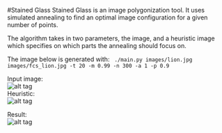 #Stained Glass
Stained Glass is an image polygonization tool. 
It uses simulated annealing to find an optimal image configuration for a given number of points.

The algorithm takes in two parameters, the image, and a heuristic image which specifies on which parts the annealing should focus on.

The image below is generated with: 
<code> ./main.py images/lion.jpg images/fcs_lion.jpg -t 20 -m 0.99 -n 300 -a 1 -p 0.9 </code>

Input image: <br>
![alt tag](https://github.com/ZiegHailo/StainedGlass/blob/master/images/lion.jpg?raw=true) <br>
Heuristic: <br>
![alt tag](https://github.com/ZiegHailo/StainedGlass/blob/master/images/fcs_lion.jpg?raw=true) <br>

Result: <br>
![alt tag](https://github.com/ZiegHailo/StainedGlass/blob/master/results/lion2.jpg?raw=true)
